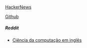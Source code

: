 [HackerNews](https://news.ycombinator.com/)

[Github](https://github.com)

##### Reddit
  * [Ciência da computação em inglês](http://www.reddit.com/r/compsci)

